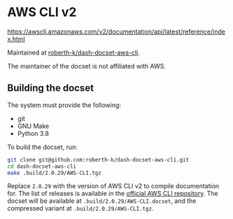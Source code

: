 AWS CLI v2
==========

https://awscli.amazonaws.com/v2/documentation/api/latest/reference/index.html

Maintained at [roberth-k/dash-docset-aws-cli](https://github.com/roberth-k/dash-docset-aws-cli).

The maintainer of the docset is not affiliated with AWS.

## Building the docset

The system must provide the following:

- git
- GNU Make
- Python 3.8

To build the docset, run:

```bash
git clone git@github.com:roberth-k/dash-docset-aws-cli.git
cd dash-docset-aws-cli
make .build/2.0.29/AWS-CLI.tgz
```

Replace `2.0.29` with the version of AWS CLI v2 to compile documentation for. The
list of releases is available in the [official AWS CLI repository](https://github.com/aws/aws-cli).
The docset will be available at `.build/2.0.29/AWS-CLI.docset`, and the compressed
variant at `.build/2.0.29/AWS-CLI.tgz`.

